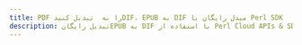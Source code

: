 ---title: PDF را به  تبدیل کنیدDIF، EPUB به DIF مبدل رایگان یا Perl SDKdescription: تبدیل رایگانEPUB به DIF با استفاده از Perl Cloud APIs & SDK همچنین اسناد PDF را در Cloud ایجاد، ویرایش و رندر کنید.---